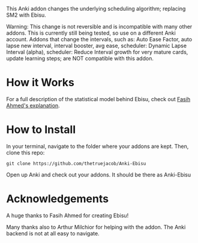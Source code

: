 This Anki addon changes the underlying scheduling algorithm; replacing SM2 with Ebisu.

Warning: This change is not reversible and is incompatible with many other addons. This is currently still being tested, so use on a different Anki account.
Addons that change the intervals, such as: Auto Ease Factor, auto lapse new interval, interval booster, avg ease, scheduler: Dynamic Lapse Interval (alpha), scheduler: Reduce Interval growth for very mature cards, update learning steps; are NOT compatible with this addon.



# How it Works
For a full description of the statistical model behind Ebisu, check out [Fasih Ahmed's explanation](https://fasiha.github.io/ebisu/#bernoulli-quizzes).

# How to Install
In your terminal, navigate to the folder where your addons are kept. Then, clone this repo:
```
git clone https://github.com/thetruejacob/Anki-Ebisu
```
Open up Anki and check out your addons. It should be there as Anki-Ebisu

# Acknowledgements 
A huge thanks to Fasih Ahmed for creating Ebisu!

Many thanks also to Arthur Milchior for helping with the addon. The Anki backend is not at all easy to navigate. 
